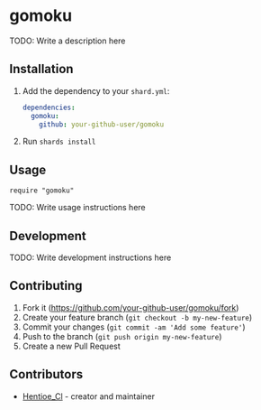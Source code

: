 # gomoku

TODO: Write a description here

## Installation

1. Add the dependency to your `shard.yml`:

   ```yaml
   dependencies:
     gomoku:
       github: your-github-user/gomoku
   ```

2. Run `shards install`

## Usage

```crystal
require "gomoku"
```

TODO: Write usage instructions here

## Development

TODO: Write development instructions here

## Contributing

1. Fork it (<https://github.com/your-github-user/gomoku/fork>)
2. Create your feature branch (`git checkout -b my-new-feature`)
3. Commit your changes (`git commit -am 'Add some feature'`)
4. Push to the branch (`git push origin my-new-feature`)
5. Create a new Pull Request

## Contributors

- [Hentioe_Cl](https://github.com/your-github-user) - creator and maintainer
